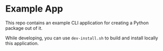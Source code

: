 # Example App
This repo contains an example CLI application for creating a Python package out of it.

While developing, you can use `dev-install.sh` to build and install locally this application.
